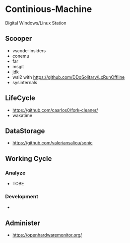 # Continious-Machine

Digital Windows/Linux Station

## Scooper

* vscode-insiders
* conemu
* far
* msgit
* jdk
* wsl2 with https://github.com/DDoSolitary/LxRunOffline
* sysinternals

## LifeCycle

* https://github.com/caarlos0/fork-cleaner/ 
* wakatime

## DataStorage

* https://github.com/valeriansaliou/sonic

## Working Cycle

### Analyze

* TOBE

### Development

* 

## Administer

* https://openhardwaremonitor.org/
